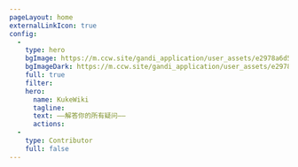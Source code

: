 ```yaml
---
pageLayout: home
externalLinkIcon: true
config:
  -
    type: hero
    bgImage: https://m.ccw.site/gandi_application/user_assets/e2978a6d51d9f4f7448569637310f02c.png
    bgImageDark: https://m.ccw.site/gandi_application/user_assets/e2978a6d51d9f4f7448569637310f02c.png
    full: true
    filter: 
    hero:
      name: KukeWiki
      tagline:
      text: ——解答你的所有疑问——
      actions:
  -
    type: Contributor
    full: false
---
```

